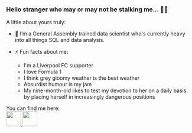 ### Hello stranger who may or may not be stalking me... 👋🏾 

A little about yours truly:

* 🔭 I’m a General Assembly trained data scientist who's currently heavy into all things SQL and data analysis. 

* ⚡ Fun facts about me: 
  * I'm a Liverpool FC supporter
  * I love Formula 1
  * I think grey gloomy weather is the best weather
  * Absurdist humour is my jam
  * My nine-month-old likes to test my devotion to her on a daily basis by placing herself in increasingly dangerous positions

You can find me here:
<br>
<a href="https://www.sean-atkinson.com/">
    <img height="40" src="https://cdn4.iconfinder.com/data/icons/essentials-74/24/004_-_Website-1024.png"/>
<a href="https://www.linkedin.com/in/atkinson-sean/">
    <img height="40" src="https://cdn2.iconfinder.com/data/icons/social-icon-3/512/social_style_3_in-306.png"/>
</a>

<!--
**sean-atkinson/sean-atkinson** is a ✨ _special_ ✨ repository because its `README.md` (this file) appears on your GitHub profile.

Here are some ideas to get you started:

- 🔭 I’m currently working on ...
- 🌱 I’m currently learning ...
- 👯 I’m looking to collaborate on ...
- 🤔 I’m looking for help with ...
- 💬 Ask me about ...
- 📫 How to reach me: ...
- 😄 Pronouns: ...
- ⚡ Fun fact: ...
-->
